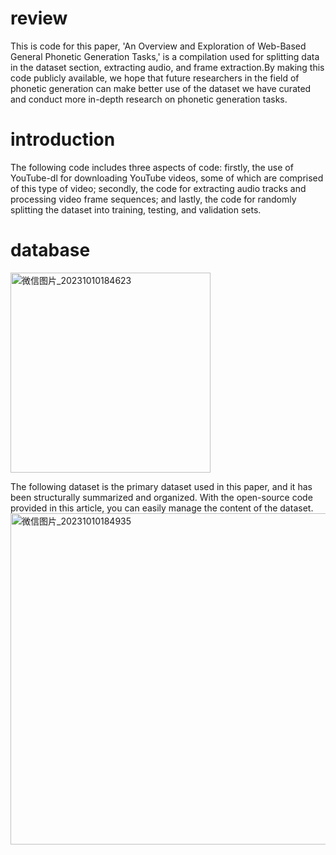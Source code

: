 # review
This is code for this paper, 'An Overview and Exploration of Web-Based General Phonetic Generation Tasks,' is a compilation used for splitting data in the dataset section, extracting audio, and frame extraction.By making this code publicly available, we hope that future researchers in the field of phonetic generation can make better use of the dataset we have curated and conduct more in-depth research on phonetic generation tasks.
# introduction
The following code includes three aspects of code: firstly, the use of YouTube-dl for downloading YouTube videos, some of which are comprised of this type of video; secondly, the code for extracting audio tracks and processing video frame sequences; and lastly, the code for randomly splitting the dataset into training, testing, and validation sets.
# database
<img width="320" alt="微信图片_20231010184623" src="https://github.com/stq5515/overviewcode/assets/115406395/92f3eace-f2b4-4482-b201-1f0f4ea8a6a4">

The following dataset is the primary dataset used in this paper, and it has been structurally summarized and organized. With the open-source code provided in this article, you can easily manage the content of the dataset.
<img width="530" alt="微信图片_20231010184935" src="https://github.com/stq5515/overviewcode/assets/115406395/2a270dfc-064d-4b81-9466-d17048899331">
